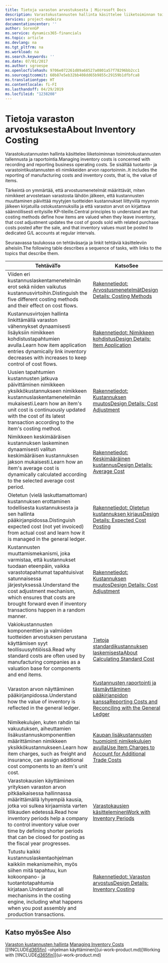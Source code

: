 ```yaml
---
title: Tietoja varaston arvostuksesta | Microsoft Docs
description: Varastokustannusten hallinta käsittelee liiketoiminnan toimintokustannusten tallennusta ja raportointia. Se sisältää tuotanto- ja varastointikustannusten eli nimikkeiden arvon raportoinnin..
services: project-madeira
documentationcenter: ''
author: SorenGP
ms.service: dynamics365-financials
ms.topic: article
ms.devlang: na
ms.tgt_pltfrm: na
ms.workload: na
ms.search.keywords: ''
ms.date: 07/01/2017
ms.author: sgroespe
ms.openlocfilehash: 9706e072261d89a68527a0801a57f78296bb2cc1
ms.sourcegitcommit: 60b87e5eb32bb408dd65b9855c29159b1dfbfca8
ms.translationtype: HT
ms.contentlocale: fi-FI
ms.lasthandoff: 04/29/2019
ms.locfileid: "1238208"
---
```

# <a name="about-inventory-costing"></a><span data-ttu-id="9adc1-104">Tietoja varaston arvostuksesta</span><span class="sxs-lookup"><span data-stu-id="9adc1-104">About Inventory Costing</span></span>
<span data-ttu-id="9adc1-105">Varastokustannusten hallinta käsittelee liiketoiminnan toimintokustannusten tallennusta ja raportointia.</span><span class="sxs-lookup"><span data-stu-id="9adc1-105">Managing inventory costs is concerned with recording and reporting business operating costs.</span></span> <span data-ttu-id="9adc1-106">Se sisältää tuotanto- ja varastointikustannusten eli nimikkeiden arvon raportoinnin..</span><span class="sxs-lookup"><span data-stu-id="9adc1-106">It includes the reporting of manufacturing costs and inventory costs, that is, the value of items.</span></span>  

 <span data-ttu-id="9adc1-107">Tärkeintä on ymmärtää, että arvostusmenetelmät määrittävät, miten nimikkeet arvostetaan varastosta lähdön jälkeen, että kustannusten muuttaminen päivittää myytyjen tuotteiden kustannukset liittyvillä myynnin jälkeen kirjatuilla ostokustannuksilla ja että varaston arvot on kirjattava säännöllisesti erityisille KP-tileille.</span><span class="sxs-lookup"><span data-stu-id="9adc1-107">Central principles to understand are that costing methods define how items are valued when they leave inventory, that cost adjustment updates the cost of goods sold with related purchase costs posted after the sale, and that inventory values must be posted to dedicated G/L accounts at regular intervals.</span></span>  

 <span data-ttu-id="9adc1-108">Seuraavassa taulukossa on tehtäväsarja ja linkit tehtäviä käsitteleviin aiheisiin.</span><span class="sxs-lookup"><span data-stu-id="9adc1-108">The following table describes a sequence of tasks, with links to the topics that describe them.</span></span>   

|<span data-ttu-id="9adc1-109">**Tehtävä**</span><span class="sxs-lookup"><span data-stu-id="9adc1-109">**To**</span></span>|<span data-ttu-id="9adc1-110">**Katso**</span><span class="sxs-lookup"><span data-stu-id="9adc1-110">**See**</span></span>|  
|------------|-------------|  
|<span data-ttu-id="9adc1-111">Viiden eri kustannuslaskentamenetelmän erot sekä niiden vaikutus kustannusvirtoihin.</span><span class="sxs-lookup"><span data-stu-id="9adc1-111">Distinguish the five different costing methods and their effect on cost flows.</span></span>|[<span data-ttu-id="9adc1-112">Rakennetiedot: Arvostusmenetelmät</span><span class="sxs-lookup"><span data-stu-id="9adc1-112">Design Details: Costing Methods</span></span>](design-details-costing-methods.md)|  
|<span data-ttu-id="9adc1-113">Kustannusvirtojen hallinta linkittämällä varaston vähennykset dynaamisesti lisäyksiin nimikkeen kohdistustapahtumien avulla.</span><span class="sxs-lookup"><span data-stu-id="9adc1-113">Learn how item application entries dynamically link inventory decreases with increases to keep control of cost flows.</span></span>|[<span data-ttu-id="9adc1-114">Rakennetiedot: Nimikkeen kohdistus</span><span class="sxs-lookup"><span data-stu-id="9adc1-114">Design Details: Item Application</span></span>](design-details-item-application.md)|  
|<span data-ttu-id="9adc1-115">Uusien tapahtumien kustannusten jatkuva päivittäminen nimikkeen yksikkökustannukseen nimikkeen kustannuslaskentamenetelmän mukaisesti.</span><span class="sxs-lookup"><span data-stu-id="9adc1-115">Learn how an item's unit cost is continuously updated with the cost of its latest transaction according to the item's costing method.</span></span>|[<span data-ttu-id="9adc1-116">Rakennetiedot: Kustannuksen muutos</span><span class="sxs-lookup"><span data-stu-id="9adc1-116">Design Details: Cost Adjustment</span></span>](design-details-cost-adjustment.md)|  
|<span data-ttu-id="9adc1-117">Nimikkeen keskimääräisen kustannuksen laskeminen dynaamisesti valitun keskimääräisen kustannuksen jakson mukaisesti.</span><span class="sxs-lookup"><span data-stu-id="9adc1-117">Learn how an item's average cost is dynamically calculated according to the selected average cost period.</span></span>|[<span data-ttu-id="9adc1-118">Rakennetiedot: Keskimääräinen kustannus</span><span class="sxs-lookup"><span data-stu-id="9adc1-118">Design Details: Average Cost</span></span>](design-details-average-cost.md)|  
|<span data-ttu-id="9adc1-119">Oletetun (vielä laskuttamattoman) kustannuksen erottaminen todellisesta kustannuksesta ja sen hallinta pääkirjanpidossa.</span><span class="sxs-lookup"><span data-stu-id="9adc1-119">Distinguish expected cost (not yet invoiced) from actual cost and learn how it is managed in the general ledger.</span></span>|[<span data-ttu-id="9adc1-120">Rakennetiedot: Oletetun kustannuksen kirjaus</span><span class="sxs-lookup"><span data-stu-id="9adc1-120">Design Details: Expected Cost Posting</span></span>](design-details-expected-cost-posting.md)|  
|<span data-ttu-id="9adc1-121">Kustannusten muuttamismekanismi, joka varmistaa, että kustannukset tuodaan eteenpäin, vaikka varastotapahtumat tapahtuisivat satunnaisessa järjestyksessä.</span><span class="sxs-lookup"><span data-stu-id="9adc1-121">Understand the cost adjustment mechanism, which ensures that costs are brought forward even if inventory transactions happen in a random manner.</span></span>|[<span data-ttu-id="9adc1-122">Rakennetiedot: Kustannuksen muutos</span><span class="sxs-lookup"><span data-stu-id="9adc1-122">Design Details: Cost Adjustment</span></span>](design-details-cost-adjustment.md)|  
|<span data-ttu-id="9adc1-123">Vakiokustannusten komponenttien ja valmiiden tuotteiden arvostuksen perustana käyttämisen syyt teollisuusyhtiöissä.</span><span class="sxs-lookup"><span data-stu-id="9adc1-123">Read why standard costs are often used by manufacturing companies as a valuation base for components and end items.</span></span>|[<span data-ttu-id="9adc1-124">Tietoja standardikustannuksen laskemisesta</span><span class="sxs-lookup"><span data-stu-id="9adc1-124">About Calculating Standard Cost</span></span>](finance-about-calculating-standard-cost.md)|  
|<span data-ttu-id="9adc1-125">Varaston arvon näyttäminen pääkirjanpidossa.</span><span class="sxs-lookup"><span data-stu-id="9adc1-125">Understand how the value of inventory is reflected in the general ledger.</span></span>|[<span data-ttu-id="9adc1-126">Kustannusten raportointi ja täsmäyttäminen pääkirjanpidon kanssa</span><span class="sxs-lookup"><span data-stu-id="9adc1-126">Reporting Costs and Reconciling with the General Ledger</span></span>](finance-report-costs-and-reconcile-with-the-general-ledger.md)|  
|<span data-ttu-id="9adc1-127">Nimikekulujen, kuten rahdin tai vakuutuksen, aiheuttamien lisäkustannuskomponenttien määrittäminen nimikkeen yksikkökustannukseen.</span><span class="sxs-lookup"><span data-stu-id="9adc1-127">Learn how item charges, such as freight and insurance, can assign additional cost components to an item's unit cost.</span></span>|[<span data-ttu-id="9adc1-128">Kaupan lisäkustannusten huomiointi nimikekulujen avulla</span><span class="sxs-lookup"><span data-stu-id="9adc1-128">Use Item Charges to Account for Additional Trade Costs</span></span>](payables-how-assign-item-charges.md)|  
|<span data-ttu-id="9adc1-129">Varastokausien käyttäminen yrityksen varaston arvon pitkäaikaisessa hallinnassa määrittämällä lyhyempiä kausia, jotka voi sulkea kirjaamista varten tilikauden edetessä.</span><span class="sxs-lookup"><span data-stu-id="9adc1-129">Read how inventory periods help a company to control inventory value over time by defining shorter periods that can be closed for posting as the fiscal year progresses.</span></span>|[<span data-ttu-id="9adc1-130">Varastokausien käsitteleminen</span><span class="sxs-lookup"><span data-stu-id="9adc1-130">Work with Inventory Periods</span></span>](finance-how-to-work-with-inventory-periods.md)|  
|<span data-ttu-id="9adc1-131">Tutustu kaikki kustannuslaskentaohjelman kaikkiin mekanismeihin, myös siihen mitä tapahtuu, kun kokoonpano- ja tuotantotapahtumia kirjataan.</span><span class="sxs-lookup"><span data-stu-id="9adc1-131">Understand all mechanisms in the costing engine, including what happens when you post assembly and production transactions.</span></span>|[<span data-ttu-id="9adc1-132">Rakennetiedot: Varaston arvostus</span><span class="sxs-lookup"><span data-stu-id="9adc1-132">Design Details: Inventory Costing</span></span>](design-details-inventory-costing.md)|

## <a name="see-also"></a><span data-ttu-id="9adc1-133">Katso myös</span><span class="sxs-lookup"><span data-stu-id="9adc1-133">See Also</span></span>
<span data-ttu-id="9adc1-134">[Varaston kustannusten hallinta](finance-manage-inventory-costs.md)  </span><span class="sxs-lookup"><span data-stu-id="9adc1-134">[Managing Inventory Costs](finance-manage-inventory-costs.md)  </span></span>  
<span data-ttu-id="9adc1-135">[[!INCLUDE[d365fin](includes/d365fin_md.md)] -ohjelman käyttäminen](ui-work-product.md)</span><span class="sxs-lookup"><span data-stu-id="9adc1-135">[Working with [!INCLUDE[d365fin](includes/d365fin_md.md)]](ui-work-product.md)</span></span>
